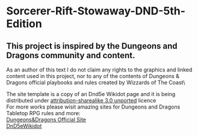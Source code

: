 # Sorcerer-Rift-Stowaway-DND-5th-Edition
## This project is inspired by the Dungeons and Dragons community and content. 
As an author of this text I do not claim any rights to the graphics and linked content used in this project, nor to any of the contents of Dungeons & Dragons official playbooks and rules created by Wizzards of The Coast\

The site template is a copy of an Dnd5e Wikidot page and it is being distributed under [attribution-sharealike 3.0 unported](https://creativecommons.org/licenses/by-sa/3.0/legalcode) licence  \
For more works please wisit amazing sites for Dungeons and Dragons Tabletop RPG rules and more: \
[Dungeons&Dragons Official Site](https://dnd.wizards.com/) \
[DnD5eWikidot](http://dnd5e.wikidot.com/)
